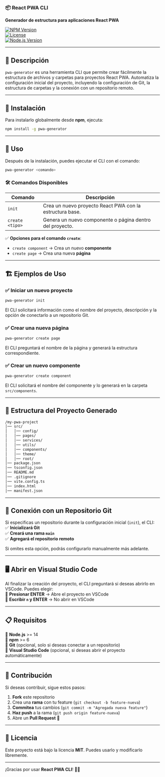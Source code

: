 ### 📦 React PWA CLI  

**Generador de estructura para aplicaciones React PWA**  

[![NPM Version](https://img.shields.io/npm/v/pwa-generator.svg)](https://www.npmjs.com/package/pwa-generator)  
[![License](https://img.shields.io/npm/l/pwa-generator.svg)](https://opensource.org/licenses/MIT)  
[![Node.js Version](https://img.shields.io/node/v/pwa-generator.svg)](https://nodejs.org/en/)  

---

## 📖 **Descripción**  
`pwa-generator` es una herramienta CLI que permite crear fácilmente la estructura de archivos y carpetas para proyectos React PWA. Automatiza la configuración inicial del proyecto, incluyendo la configuración de Git, la estructura de carpetas y la conexión con un repositorio remoto.

---

## 🚀 **Instalación**  

Para instalarlo globalmente desde **npm**, ejecuta:  

```sh
npm install -g pwa-generator
```

---

## 📌 **Uso**  

Después de la instalación, puedes ejecutar el CLI con el comando:  

```sh
pwa-generator <comando>
```

### 🛠 **Comandos Disponibles**  

| Comando             | Descripción |
|--------------------|-------------|
| `init`            | Crea un nuevo proyecto React PWA con la estructura base. |
| `create <tipo>`   | Genera un nuevo componente o página dentro del proyecto. |

✅ **Opciones para el comando `create`**:  
- `create component` → Crea un nuevo **componente**  
- `create page` → Crea una nueva **página**  

---

## 🏗 **Ejemplos de Uso**  

### ✅ **Iniciar un nuevo proyecto**  
```sh
pwa-generator init
```
El CLI solicitará información como el nombre del proyecto, descripción y la opción de conectarlo a un repositorio Git.

### ✅ **Crear una nueva página**  
```sh
pwa-generator create page
```
El CLI preguntará el nombre de la página y generará la estructura correspondiente.

### ✅ **Crear un nuevo componente**  
```sh
pwa-generator create component
```
El CLI solicitará el nombre del componente y lo generará en la carpeta `src/components`.

---

## 📂 **Estructura del Proyecto Generado**  

```sh
/my-pwa-project
│── src/
│   │── config/
│   │── pages/
│   │── services/
│   │── utils/
│   │── components/
│   │── theme/
│   │── root/
│── package.json
│── tsconfig.json
│── README.md
│── .gitignore
│── vite.config.ts
│── index.html
│── manifest.json
```

---

## 🔗 **Conexión con un Repositorio Git**  

Si especificas un repositorio durante la configuración inicial (`init`), el CLI:  
✅ **Inicializará Git**  
✅ **Creará una rama `main`**  
✅ **Agregará el repositorio remoto**  

Si omites esta opción, podrás configurarlo manualmente más adelante.

---

## 🖥 **Abrir en Visual Studio Code**  

Al finalizar la creación del proyecto, el CLI preguntará si deseas abrirlo en VSCode. Puedes elegir:  
🔹 **Presionar ENTER** → Abre el proyecto en VSCode  
🔹 **Escribir `n` y ENTER** → No abrir en VSCode  

---

## 📋 **Requisitos**  

🔹 **Node.js** >= 14  
🔹 **npm** >= 6  
🔹 **Git** (opcional, solo si deseas conectar a un repositorio)  
🔹 **Visual Studio Code** (opcional, si deseas abrir el proyecto automáticamente)

---

## 🤝 **Contribución**  

Si deseas contribuir, sigue estos pasos:  

1. **Fork** este repositorio  
2. Crea una **rama** con tu feature (`git checkout -b feature-nueva`)  
3. **Commitea** tus cambios (`git commit -m "Agregada nueva feature"`)  
4. **Haz push** a la rama (`git push origin feature-nueva`)  
5. Abre un **Pull Request** 🚀  

---

## 📜 **Licencia**  

Este proyecto está bajo la licencia **MIT**. Puedes usarlo y modificarlo libremente.  

---

¡Gracias por usar **React PWA CLI**! 🎉🚀  